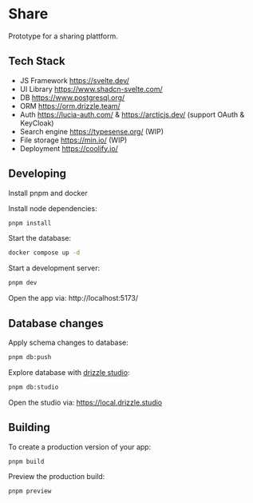 # Share

Prototype for a sharing plattform.

## Tech Stack

- JS Framework https://svelte.dev/
- UI Library https://www.shadcn-svelte.com/
- DB https://www.postgresql.org/
- ORM https://orm.drizzle.team/
- Auth https://lucia-auth.com/ & https://arcticjs.dev/ (support OAuth & KeyCloak)
- Search engine https://typesense.org/ (WIP)
- File storage https://min.io/ (WIP)
- Deployment https://coolify.io/

## Developing

Install pnpm and docker

Install node dependencies:

```bash
pnpm install
```

Start the database:

```bash
docker compose up -d
```

Start a development server:

```bash
pnpm dev
```

Open the app via: http://localhost:5173/

## Database changes

Apply schema changes to database:

```bash
pnpm db:push
```

Explore database with [drizzle studio](https://orm.drizzle.team/drizzle-studio/overview):

```bash
pnpm db:studio
```

Open the studio via: https://local.drizzle.studio

## Building

To create a production version of your app:

```bash
pnpm build
```

Preview the production build:

```bash
pnpm preview
```
